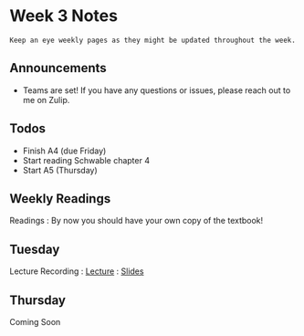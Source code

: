 
# Week 3 Notes

```{note}
Keep an eye weekly pages as they might be updated throughout the week.
```

## Announcements

* Teams are set! If you have any questions or issues, please reach out to me on Zulip.

## Todos

* Finish A4 (due Friday) 
* Start reading Schwable chapter 4
* Start A5 (Thursday)

## Weekly Readings

Readings
: By now you should have your own copy of the textbook!

## Tuesday

Lecture Recording
: [Lecture]()
: [Slides](https://docs.google.com/presentation/d/183d6z6IvV0okTeqPNwXN6nlwkVIYOsqZSil9v46IiHM/edit?usp=sharing)


## Thursday

Coming Soon

